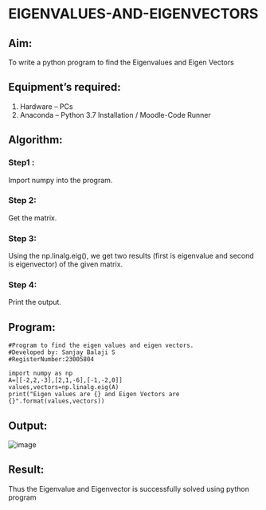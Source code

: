# EIGENVALUES-AND-EIGENVECTORS
## Aim:
To write a python program to find the Eigenvalues and Eigen Vectors
## Equipment’s required:
1. 	Hardware – PCs
2. 	Anaconda – Python 3.7 Installation / Moodle-Code Runner
## Algorithm:
### Step1 : 
Import numpy into the program.
### Step 2: 
Get the matrix.
### Step 3: 
Using the np.linalg.eig(),  we get two results (first is eigenvalue and second is eigenvector) of the given matrix.
### Step 4: 
Print the output.
## Program:
```
#Program to find the eigen values and eigen vectors.
#Developed by: Sanjay Balaji S
#RegisterNumber:23005804

import numpy as np
A=[[-2,2,-3],[2,1,-6],[-1,-2,0]]
values,vectors=np.linalg.eig(A)
print("Eigen values are {} and Eigen Vectors are {}".format(values,vectors))
```
## Output:

![image](https://github.com/SanjayBalaji0/EIGENVALUES-AND-EIGENVECTORS/assets/145533553/bb881780-f1e4-4038-b22c-5904825f7b9d)

## Result:
Thus the Eigenvalue and Eigenvector is successfully solved using python program
